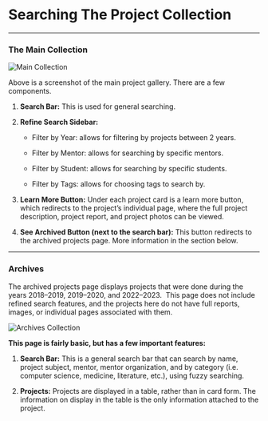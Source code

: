 # Searching The Project Collection

<hr>

### The Main Collection

![Main Collection](/assets/doc/mainpage.png)

Above is a screenshot of the main project gallery. There are a few components.

1. **Search Bar:** This is used for general searching.

2. **Refine Search Sidebar:**

    - Filter by Year: allows for filtering by projects between 2 years.

    - Filter by Mentor: allows for searching by specific mentors.

    - Filter by Student: allows for searching by specific students.

    - Filter by Tags: allows for choosing tags to search by.

3. **Learn More Button:** Under each project card is a learn more button, which redirects to the project’s individual page, where the full project description, project report, and project photos can be viewed.

4. **See Archived Button (next to the search bar):** This button redirects to the archived projects page. More information in the section below.

<hr>

### Archives

The archived projects page displays projects that were done during the years 2018–2019, 2019–2020, and 2022–2023.  This page does not include refined search features, and the projects here do not have full reports, images, or individual pages associated with them.

![Archives Collection](/assets/doc/archivespage.png)

**This page is fairly basic, but has a few important features:**

1. **Search Bar:** This is a general search bar that can search by name, project subject, mentor, mentor organization, and by category (i.e. computer science, medicine, literature, etc.), using fuzzy searching.

2. **Projects:** Projects are displayed in a table, rather than in card form. The information on display in the table is the only information attached to the project.
